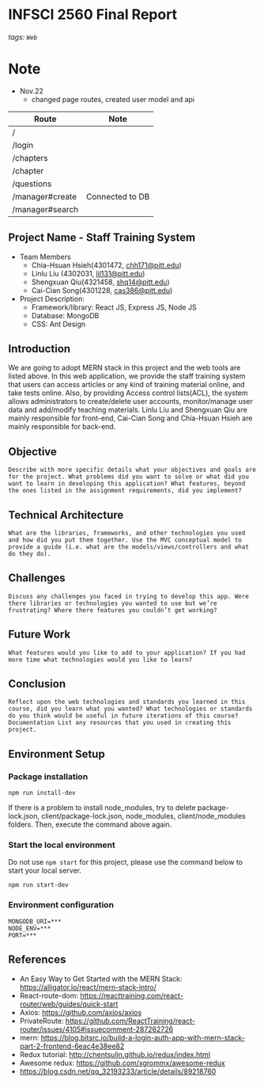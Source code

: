 # INFSCI 2560 Final Report
###### tags: `Web`
# Note
- Nov.22
  - changed page routes, created user model and api

| Route | Note |
| -------- | -------- |
| /     | |
| /login | |
| /chapters| |
| /chapter | |
| /questions | |
| /manager#create| Connected to DB |
| /manager#search|  |


## Project Name - Staff Training System
- Team Members  
    - Chia-Hsuan Hsieh(4301472, chh171@pitt.edu)
    - Linlu Liu (4302031, lil131@pitt.edu)
    - Shengxuan Qiu(4321458, shq14@pitt.edu)
    - Cai-Cian Song(4301228, cas386@pitt.edu)
- Project Description:
    - Framework/library: React JS, Express JS, Node JS
    - Database: MongoDB
    - CSS: Ant Design

## Introduction
We are going to adopt MERN stack in this project and the web tools are listed above. In this web application, we provide the staff training system that users can access articles or any kind of training material online, and take tests online. Also, by providing Access control lists(ACL), the system allows administrators to create/delete user accounts, monitor/manage user data and add/modify teaching materials.
Linlu Liu and Shengxuan Qiu are mainly responsible for front-end, Cai-Cian Song and Chia-Hsuan Hsieh are mainly responsible for back-end.

## Objective
`Describe with more specific details what your objectives and goals are for the project. What problems did you want to solve or what did you want to learn in developing this application? What features, beyond the ones listed in the assignment requirements, did you implement?`

##  Technical Architecture
`What are the libraries, frameworks, and other technologies you used and how did you put them together. Use the MVC conceptual model to provide a guide (i.e. what are the models/views/controllers and what do they do).`
##  Challenges
`Discuss any challenges you faced in trying to develop this app. Were there libraries or technologies you wanted to use but we’re frustrating? Where there features you couldn’t get working?`
## Future Work
`What features would you like to add to your application? If you had more time what technologies would you like to learn?`
## Conclusion
`Reflect upon the web technologies and standards you learned in this course, did you learn what you wanted? What technologies or standards do you think would be useful in future iterations of this course?
Documentation List any resources that you used in creating this project.`

## Environment Setup
### Package installation
```
npm run install-dev
```
If there is a problem to install node_modules, try to delete package-lock.json, client/package-lock.json, node_modules, client/node_modules folders. Then, execute the command above again.

### Start the local environment
Do not use `npm start` for this project, please use the command below to start your local server.
```
npm run start-dev
```

### Environment configuration
```
MONGODB_URI=***
NODE_ENV=***
PORT=***
```

## References
- An Easy Way to Get Started with the MERN Stack: https://alligator.io/react/mern-stack-intro/
- React-route-dom: https://reacttraining.com/react-router/web/guides/quick-start
- Axios: https://github.com/axios/axios
- PrivateRoute: https://github.com/ReactTraining/react-router/issues/4105#issuecomment-287262726
- mern: https://blog.bitsrc.io/build-a-login-auth-app-with-mern-stack-part-2-frontend-6eac4e38ee82
- Redux tutorial: http://chentsulin.github.io/redux/index.html
- Awesome redux: https://github.com/xgrommx/awesome-redux
- https://blog.csdn.net/qq_32193233/article/details/89218760

